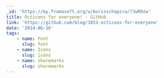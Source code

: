 ```yaml
---
_id: 'https://my.framasoft.org/u/borisschapira/?JwR0zw'
title: Octicons for everyone! · GitHub
link: 'https://github.com/blog/1851-octicons-for-everyone'
date: '2014-06-16'
tags:
    - name: Font
      slug: font
    - name: Icons
      slug: icons
    - name: sharemarks
      slug: sharemarks
---
```


<div class="markdown"><p></p></div>
